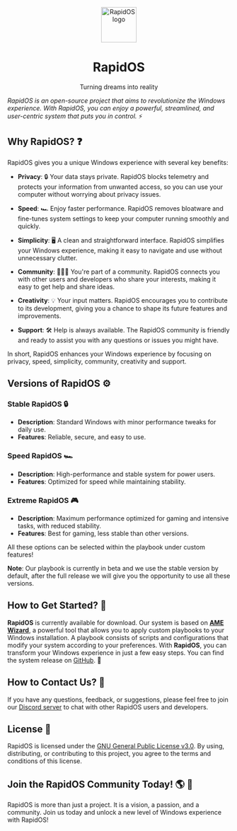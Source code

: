 <p align="center"><a href="https://github.com/rapid-community/RapidOS"><img src="https://i.imgur.com/SFzTWk3.png" alt="RapidOS logo" height="80"/></a></p>
<h1 align="center">RapidOS</h1>
<p align="center">Turning dreams into reality</p>

*RapidOS is an open-source project that aims to revolutionize the Windows experience. With RapidOS, you can enjoy a powerful, streamlined, and user-centric system that puts you in control.* :zap:

## Why RapidOS? :question:

RapidOS gives you a unique Windows experience with several key benefits:

- **Privacy**: :lock: Your data stays private. RapidOS blocks telemetry and protects your information from unwanted access, so you can use your computer without worrying about privacy issues.

- **Speed**: :racing_car: Enjoy faster performance. RapidOS removes bloatware and fine-tunes system settings to keep your computer running smoothly and quickly.

- **Simplicity**: :desktop_computer: A clean and straightforward interface. RapidOS simplifies your Windows experience, making it easy to navigate and use without unnecessary clutter.

- **Community**: :people_holding_hands: You're part of a community. RapidOS connects you with other users and developers who share your interests, making it easy to get help and share ideas.

- **Creativity**: :bulb: Your input matters. RapidOS encourages you to contribute to its development, giving you a chance to shape its future features and improvements.

- **Support**: :hammer_and_wrench: Help is always available. The RapidOS community is friendly and ready to assist you with any questions or issues you might have.

In short, RapidOS enhances your Windows experience by focusing on privacy, speed, simplicity, community, creativity and support.

## Versions of RapidOS :gear:

### Stable RapidOS :lock:
- **Description**: Standard Windows with minor performance tweaks for daily use.
- **Features**: Reliable, secure, and easy to use.

### Speed RapidOS :racing_car:
- **Description**: High-performance and stable system for power users.
- **Features**: Optimized for speed while maintaining stability.

### Extreme RapidOS :video_game:
- **Description**: Maximum performance optimized for gaming and intensive tasks, with reduced stability.
- **Features**: Best for gaming, less stable than other versions.

All these options can be selected within the playbook under custom features!

**Note**: Our playbook is currently in beta and we use the stable version by default, after the full release we will give you the opportunity to use all these versions.

## How to Get Started? :rocket:
**RapidOS** is currently available for download. Our system is based on **[AME Wizard](https://ameliorated.io/)**, a powerful tool that allows you to apply custom playbooks to your Windows installation. A playbook consists of scripts and configurations that modify your system according to your preferences. With **RapidOS**, you can transform your Windows experience in just a few easy steps. You can find the system release on [GitHub](https://github.com/rapid-community/RapidOS/releases). 🚀

## How to Contact Us? :email:

If you have any questions, feedback, or suggestions, please feel free to join our [Discord server](https://dsc.gg/rapid-community) to chat with other RapidOS users and developers.

## License :page_facing_up:

RapidOS is licensed under the [GNU General Public License v3.0](https://github.com/rapid-community/RapidOS/blob/main/LICENSE). By using, distributing, or contributing to this project, you agree to the terms and conditions of this license.

## Join the RapidOS Community Today! :earth_americas: :star2:

RapidOS is more than just a project. It is a vision, a passion, and a community. Join us today and unlock a new level of Windows experience with RapidOS!
